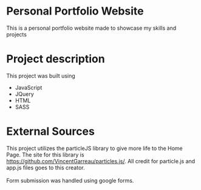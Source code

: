 # Personal Portfolio Website
This is a personal portfolio website made to showcase my skills and projects

# Project description
This project was built using <br>
* JavaScript
* JQuery
* HTML
* SASS

# External Sources
This project utilizes the particleJS library to give more life to the Home Page. The site for this library is https://github.com/VincentGarreau/particles.js/. All credit for particle.js and app.js files goes to this creator.
<br><br>
Form submission was handled using google forms.
